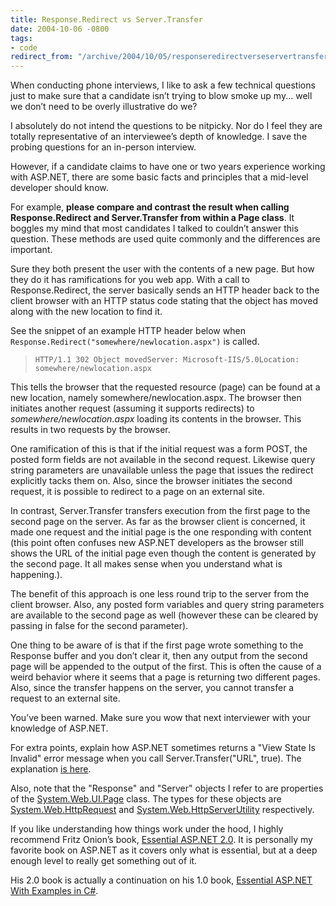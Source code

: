 ```yaml
---
title: Response.Redirect vs Server.Transfer
date: 2004-10-06 -0800
tags:
- code
redirect_from: "/archive/2004/10/05/responseredirectverseservertransfer.aspx/"
---
```


When conducting phone interviews, I like to ask a few technical
questions just to make sure that a candidate isn’t trying to blow smoke
up my... well we don’t need to be overly illustrative do we?

I absolutely do not intend the questions to be nitpicky. Nor do I feel
they are totally representative of an interviewee’s depth of knowledge.
I save the probing questions for an in-person interview.

However, if a candidate claims to have one or two years experience
working with ASP.NET, there are some basic facts and principles that a
mid-level developer should know.

For example, **please compare and contrast the result when calling
Response.Redirect and Server.Transfer from within a Page class**. It
boggles my mind that most candidates I talked to couldn’t answer this
question. These methods are used quite commonly and the differences are
important.

Sure they both present the user with the contents of a new page. But how
they do it has ramifications for you web app. With a call to
Response.Redirect, the server basically sends an HTTP header back to the
client browser with an HTTP status code stating that the object has
moved along with the new location to find it.

See the snippet of an example HTTP header below when
`Response.Redirect("somewhere/newlocation.aspx")` is called.

>     HTTP/1.1 302 Object movedServer: Microsoft-IIS/5.0Location: somewhere/newlocation.aspx

This tells the browser that the requested resource (page) can be found
at a new location, namely somewhere/newlocation.aspx. The browser then
initiates another request (assuming it supports redirects) to
*somewhere/newlocation.aspx* loading its contents in the browser. This
results in two requests by the browser.

One ramification of this is that if the initial request was a form POST,
the posted form fields are not available in the second request. Likewise
query string parameters are unavailable unless the page that issues the
redirect explicitly tacks them on. Also, since the browser initiates the
second request, it is possible to redirect to a page on an external
site.

In contrast, Server.Transfer transfers execution from the first page to
the second page on the server. As far as the browser client is
concerned, it made one request and the initial page is the one
responding with content (this point often confuses new ASP.NET
developers as the browser still shows the URL of the initial page even
though the content is generated by the second page. It all makes sense
when you understand what is happening.).

The benefit of this approach is one less round trip to the server from
the client browser. Also, any posted form variables and query string
parameters are available to the second page as well (however these can
be cleared by passing in false for the second parameter).

One thing to be aware of is that if the first page wrote something to
the Response buffer and you don’t clear it, then any output from the
second page will be appended to the output of the first. This is often
the cause of a weird behavior where it seems that a page is returning
two different pages. Also, since the transfer happens on the server, you
cannot transfer a request to an external site.

You’ve been warned. Make sure you wow that next interviewer with your
knowledge of ASP.NET.

For extra points, explain how ASP.NET sometimes returns a "View State Is
Invalid" error message when you call Server.Transfer("URL", true). The
explanation [is
here](http://support.microsoft.com/default.aspx?id=kb;en-us;Q316920).

Also, note that the "Response" and "Server" objects I refer to are
properties of the
[System.Web.UI.Page](http://msdn.microsoft.com/library/default.asp?url=/library/en-us/cpref/html/frlrfsystemwebuipageclasstopic.asp)
class. The types for these objects are
[System.Web.HttpRequest](http://msdn.microsoft.com/library/default.asp?url=/library/en-us/cpref/html/frlrfsystemwebhttprequestclasstopic.asp)
and
[System.Web.HttpServerUtility](http://msdn.microsoft.com/library/default.asp?url=/library/en-us/cpref/html/frlrfsystemwebhttpserverutilityclasstopic.asp)
respectively.

If you like understanding how things work under the hood, I highly
recommend Fritz Onion’s book, [Essential ASP.NET
2.0](http://www.amazon.com/gp/product/0321237706?ie=UTF8&tag=youvebeenhaac-20&linkCode=as2&camp=1789&creative=9325&creativeASIN=0321237706 "Essential ASP.NET").
It is personally my favorite book on ASP.NET as it covers only what is
essential, but at a deep enough level to really get something out of it.

His 2.0 book is actually a continuation on his 1.0 book, [Essential
ASP.NET With Examples in
C\#](http://www.amazon.com/gp/product/0201760401?ie=UTF8&tag=youvebeenhaac-20&linkCode=as2&camp=1789&creative=9325&creativeASIN=0201760401 "ASP.NET 1.0 book").

